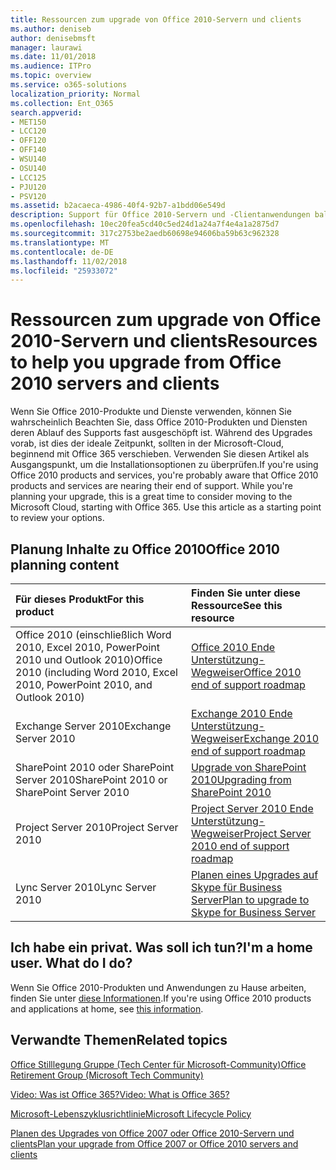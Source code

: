 ```yaml
---
title: Ressourcen zum upgrade von Office 2010-Servern und clients
ms.author: deniseb
author: denisebmsft
manager: laurawi
ms.date: 11/01/2018
ms.audience: ITPro
ms.topic: overview
ms.service: o365-solutions
localization_priority: Normal
ms.collection: Ent_O365
search.appverid:
- MET150
- LCC120
- OFF120
- OFF140
- WSU140
- OSU140
- LCC125
- PJU120
- PSV120
ms.assetid: b2acaeca-4986-40f4-92b7-a1bdd06e549d
description: Support für Office 2010-Servern und -Clientanwendungen bald beendet wird und benutzerdefinierte Support Agreements sind nicht verfügbar. Verwenden Sie diesen Artikel zum Planen der Aktualisierung jetzt starten.
ms.openlocfilehash: 10ec20fea5cd40c5ed24d1a24a7f4e4a1a2875d7
ms.sourcegitcommit: 317c2753be2aedb60698e94606ba59b63c962328
ms.translationtype: MT
ms.contentlocale: de-DE
ms.lasthandoff: 11/02/2018
ms.locfileid: "25933072"
---
```

# <a name="resources-to-help-you-upgrade-from-office-2010-servers-and-clients"></a><span data-ttu-id="bf89e-104">Ressourcen zum upgrade von Office 2010-Servern und clients</span><span class="sxs-lookup"><span data-stu-id="bf89e-104">Resources to help you upgrade from Office 2010 servers and clients</span></span>

<span data-ttu-id="bf89e-p102">Wenn Sie Office 2010-Produkte und Dienste verwenden, können Sie wahrscheinlich Beachten Sie, dass Office 2010-Produkten und Diensten deren Ablauf des Supports fast ausgeschöpft ist. Während des Upgrades vorab, ist dies der ideale Zeitpunkt, sollten in der Microsoft-Cloud, beginnend mit Office 365 verschieben. Verwenden Sie diesen Artikel als Ausgangspunkt, um die Installationsoptionen zu überprüfen.</span><span class="sxs-lookup"><span data-stu-id="bf89e-p102">If you're using Office 2010 products and services, you're probably aware that Office 2010 products and services are nearing their end of support. While you're planning your upgrade, this is a great time to consider moving to the Microsoft Cloud, starting with Office 365. Use this article as a starting point to review your options.</span></span>
      
## <a name="office-2010-planning-content"></a><span data-ttu-id="bf89e-108">Planung Inhalte zu Office 2010</span><span class="sxs-lookup"><span data-stu-id="bf89e-108">Office 2010 planning content</span></span>
  
|<span data-ttu-id="bf89e-109">**Für dieses Produkt**</span><span class="sxs-lookup"><span data-stu-id="bf89e-109">**For this product**</span></span>|<span data-ttu-id="bf89e-110">**Finden Sie unter diese Ressource**</span><span class="sxs-lookup"><span data-stu-id="bf89e-110">**See this resource**</span></span>|
|:-----|:-----|
|<span data-ttu-id="bf89e-111">Office 2010 (einschließlich Word 2010, Excel 2010, PowerPoint 2010 und Outlook 2010)</span><span class="sxs-lookup"><span data-stu-id="bf89e-111">Office 2010 (including Word 2010, Excel 2010, PowerPoint 2010, and Outlook 2010)</span></span>  <br/> |[<span data-ttu-id="bf89e-112">Office 2010 Ende Unterstützung-Wegweiser</span><span class="sxs-lookup"><span data-stu-id="bf89e-112">Office 2010 end of support roadmap</span></span>](https://docs.microsoft.com/DeployOffice/office-2010-end-support-roadmap) <br/> |
|<span data-ttu-id="bf89e-113">Exchange Server 2010</span><span class="sxs-lookup"><span data-stu-id="bf89e-113">Exchange Server 2010</span></span>  <br/> |[<span data-ttu-id="bf89e-114">Exchange 2010 Ende Unterstützung-Wegweiser</span><span class="sxs-lookup"><span data-stu-id="bf89e-114">Exchange 2010 end of support roadmap</span></span>](exchange-2010-end-of-support.md) <br/> |
|<span data-ttu-id="bf89e-115">SharePoint 2010 oder SharePoint Server 2010</span><span class="sxs-lookup"><span data-stu-id="bf89e-115">SharePoint 2010 or SharePoint Server 2010</span></span>  <br/> |[<span data-ttu-id="bf89e-116">Upgrade von SharePoint 2010</span><span class="sxs-lookup"><span data-stu-id="bf89e-116">Upgrading from SharePoint 2010</span></span>](upgrade-from-sharepoint-2010.md) <br/> |
|<span data-ttu-id="bf89e-117">Project Server 2010</span><span class="sxs-lookup"><span data-stu-id="bf89e-117">Project Server 2010</span></span> <br/> | [<span data-ttu-id="bf89e-118">Project Server 2010 Ende Unterstützung-Wegweiser</span><span class="sxs-lookup"><span data-stu-id="bf89e-118">Project Server 2010 end of support roadmap</span></span>](project-server-2010-end-of-support.md) <br/> |
|<span data-ttu-id="bf89e-119">Lync Server 2010</span><span class="sxs-lookup"><span data-stu-id="bf89e-119">Lync Server 2010</span></span> <br/> | [<span data-ttu-id="bf89e-120">Planen eines Upgrades auf Skype für Business Server</span><span class="sxs-lookup"><span data-stu-id="bf89e-120">Plan to upgrade to Skype for Business Server</span></span>](https://docs.microsoft.com/skypeforbusiness/plan-your-deployment/upgrade) <br/> |
    
## <a name="im-a-home-user-what-do-i-do"></a><span data-ttu-id="bf89e-p103">Ich habe ein privat. Was soll ich tun?</span><span class="sxs-lookup"><span data-stu-id="bf89e-p103">I'm a home user. What do I do?</span></span>

<span data-ttu-id="bf89e-123">Wenn Sie Office 2010-Produkten und Anwendungen zu Hause arbeiten, finden Sie unter [diese Informationen](plan-upgrade-previous-versions-office.md#im-a-home-user-what-do-i-do).</span><span class="sxs-lookup"><span data-stu-id="bf89e-123">If you're using Office 2010 products and applications at home, see [this information](plan-upgrade-previous-versions-office.md#im-a-home-user-what-do-i-do).</span></span>

## <a name="related-topics"></a><span data-ttu-id="bf89e-124">Verwandte Themen</span><span class="sxs-lookup"><span data-stu-id="bf89e-124">Related topics</span></span>

[<span data-ttu-id="bf89e-125">Office Stilllegung Gruppe (Tech Center für Microsoft-Community)</span><span class="sxs-lookup"><span data-stu-id="bf89e-125">Office Retirement Group (Microsoft Tech Community)</span></span>](https://go.microsoft.com/fwlink/?linkid=842065)
  
[<span data-ttu-id="bf89e-126">Video: Was ist Office 365?</span><span class="sxs-lookup"><span data-stu-id="bf89e-126">Video: What is Office 365?</span></span>](https://support.office.com/article/847caf12-2589-452c-8aca-1c009797678b.aspx)
  
[<span data-ttu-id="bf89e-127">Microsoft-Lebenszyklusrichtlinie</span><span class="sxs-lookup"><span data-stu-id="bf89e-127">Microsoft Lifecycle Policy</span></span>](https://go.microsoft.com/fwlink/?linkid=865200)

[<span data-ttu-id="bf89e-128">Planen des Upgrades von Office 2007 oder Office 2010-Servern und clients</span><span class="sxs-lookup"><span data-stu-id="bf89e-128">Plan your upgrade from Office 2007 or Office 2010 servers and clients</span></span>](plan-upgrade-previous-versions-office.md)

